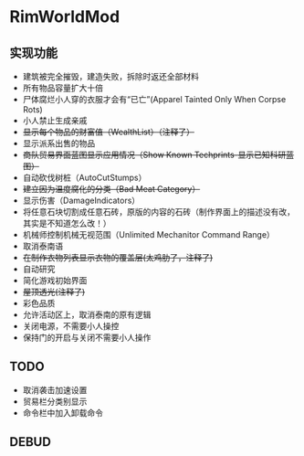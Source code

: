 # RimWorldMod

## 实现功能

- 建筑被完全摧毁，建造失败，拆除时返还全部材料
- 所有物品容量扩大十倍
- 尸体腐烂小人穿的衣服才会有“已亡”(Apparel Tainted Only When Corpse Rots)
- 小人禁止生成亲戚
- ~~显示每个物品的财富值（WealthList）（注释了）~~
- 显示派系出售的物品
- ~~商队贸易界面蓝图显示应用情况（Show Known Techprints-显示已知科研蓝图）~~
- 自动砍伐树桩（AutoCutStumps）
- ~~建立因为温度腐化的分类（Bad Meat Category）~~
- 显示伤害（DamageIndicators）
- 将任意石块切割成任意石砖，原版的内容的石砖（制作界面上的描述没有改，其实是不知道怎么改！）
- 机械师控制机械无视范围（Unlimited Mechanitor Command Range）
- 取消泰南语
- ~~在制作衣物列表显示衣物的覆盖层(太鸡肋了，注释了)~~
- 自动研究
- 简化游戏初始界面
- ~~屋顶透光(注释了)~~
- 彩色品质
- 允许活动区上，取消泰南的原有逻辑
- 关闭电源，不需要小人操控
- 保持门的开启与关闭不需要小人操作
## TODO
- 取消袭击加速设置
- 贸易栏分类别显示
- 命令栏中加入卸载命令
## DEBUD
